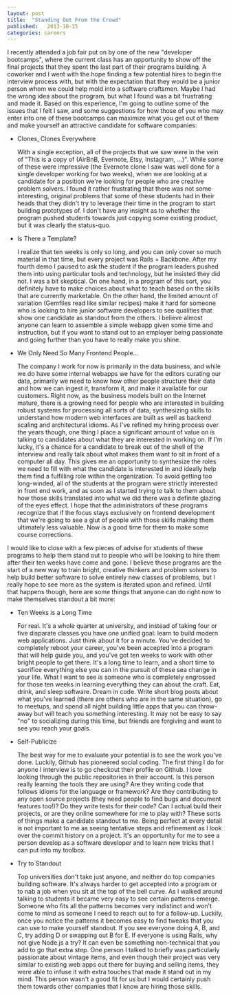 ```yaml
---
layout: post
title:  "Standing Out From the Crowd"
published:   2013-10-15
categories: careers
---
```


I recently attended a job fair put on by one of the new "developer bootcamps", where the current class has an opportunity to show off the final projects that they spent the last part of their programs building.  A coworker and I went with the hope finding a few potential hires to begin the interview process with, but with the expectation that they would be a junior person whom we could help mold into a software craftsmen.  Maybe I had the wrong idea about the program, but what I found was a bit frustrating and made it.  Based on this experience, I'm going to outline some of the issues that I felt I saw, and some suggestions for how those of you who may enter into one of these bootcamps can maximize what you get out of them and make yourself an attractive candidate for software companies:

* Clones, Clones Everywhere

  With a single exception, all of the projects that we saw were in the vein of "This is a copy of (AirBnB, Evernote, Etsy, Instagram, ...)". While some of these were impressive (the Evernote clone I saw was well done for a single developer working for two weeks), when we are looking at a candidate for a position we're looking for people who are creative problem solvers.  I found it rather frustrating that there was not some interesting, original problems that some of these students had in their heads that they didn't try to leverage their time in the program to start building prototypes of.  I don't have any insight as to whether the program pushed students towards just copying some existing product, but it was clearly the status-quo.

* Is There a Template?

  I realize that ten weeks is only so long, and you can only cover so much material in that time, but every project was Rails + Backbone.  After my fourth demo I paused to ask the student if the program leaders pushed them into using particular tools and technology, but he insisted they did not.  I was a bit skeptical.  On one hand, in a program of this sort, you definitely have to make choices about what to teach based on the skills that are currently marketable.  On the other hand, the limited amount of variation (Gemfiles read like similar recipes) make it hard for someone who is looking to hire junior software developers to see qualities that show one candidate as standout from the others.  I believe almost anyone can learn to assemble a simple webapp given some time and instruction, but if you want to stand out to an employer being passionate and going further than you have to really make you shine.

* We Only Need So Many Frontend People...

  The company I work for now is primarily in the data business, and while we do have some internal webapps we have for the editors curating our data, primarily we need to know how other people structure their data and how we can ingest it, transform it, and make it available for our customers.  Right now, as the business models built on the Internet mature, there is a growing need for people who are interested in building robust systems for processing all sorts of data, synthesizing skills to understand how modern web interfaces are built as well as backend scaling and architectural idioms.  As I've refined my hiring process over the years though, one thing I place a significant amount of value on is talking to candidates about what they are interested in working on.  If I'm lucky, it's a chance for a candidate to break out of the shell of the interview and really talk about what makes them want to sit in front of a computer all day.  This gives me an opportunity to synthesize the roles we need to fill with what the candidate is interested in and ideally help them find a fulfilling role within the organization.  To avoid getting too long-winded, all of the students at the program were strictly interested in front end work, and as soon as I started trying to talk to them about how those skills translated into what we did there was a definite glazing of the eyes effect.  I hope that the administrators of these programs recognize that if the focus stays exclusively on frontend development that we're going to see a glut of people with those skills making them ultimately less valuable.  Now is a good time for them to make some course corrections.

I would like to close with a few pieces of advise for students of these programs to help them stand out to people who will be looking to hire them after their ten weeks have come and gone.  I believe these programs are the start of a new way to train bright, creative thinkers and problem solvers to help build better software to solve entirely new classes of problems, but I really hope to see more as the system is iterated upon and refined.  Until that happens though, here are some things that anyone can do right now to make themselves standout a bit more:

* Ten Weeks is a Long Time
  
  For real.  It's a whole quarter at university, and instead of taking four or five disparate classes you have one unified goal: learn to build modern web applications.  Just think about it for a minute.  You've decided to completely reboot your career, you've been accepted into a program that will help guide you, and you've got ten weeks to work with other bright people to get there.  It's a long time to learn, and a short time to sacrifice everything else you can in the pursuit of these sea change in your life.  What I want to see is someone who is completely engrossed for those ten weeks in learning everything they can about the craft.  Eat, drink, and sleep software.  Dream in code. Write short blog posts about what you've learned (there are others who are in the same situation), go to meetups, and spend all night building little apps that you can throw-away but will teach you something interesting.  It may not be easy to say "no" to socializing during this time, but friends are forgiving and want to see you reach your goals.

* Self-Publicize

  The best way for me to evaluate your potential is to see the work you've done.  Luckily, Github has pioneered social coding.  The first thing I do for anyone I interview is to go checkout their profile on Github.  I love looking through the public repositories in their account.  Is this person really learning the tools they are using? Are they writing code that follows idioms for the language or framework?  Are they contributing to any open source projects (they need people to find bugs and document features too!)?  Do they write tests for their code?  Can I actual build their projects, or are they online somewhere for me to play with?  These sorts of things make a candidate standout to me.  Being perfect at every detail is not important to me as seeing tentative steps and refinement as I look over the commit history on a project.  It's an opportunity for me to see a person develop as a software developer and to learn new tricks that I can put into my toolbox.

* Try to Standout

  Top universities don't take just anyone, and neither do top companies building software.  It's always harder to get accepted into a program or to nab a job when you sit at the top of the bell curve.  As I walked around talking to students it became very easy to see certain patterns emerge.  Someone who fits all the patterns becomes very indistinct and won't come to mind as someone I need to reach out to for a follow-up.  Luckily, once you notice the patterns it becomes easy to find tweaks that you can use to make yourself standout.  If you see everyone doing A, B, and C, try adding D or swapping out B for E.  If everyone is using Rails, why not give Node.js a try?  It can even be something non-technical that you add to go that extra step.  One person I talked to briefly was particularly passionate about vintage items, and even though their project was very similar to existing web apps out there for buying and selling items, they were able to infuse it with extra touches that made it stand out in my mind.  This person wasn't a good fit for us but I would certainly push them towards other companies that I know are hiring those skills.